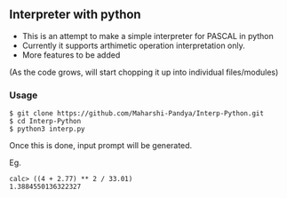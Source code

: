 ## Interpreter with python

- This is an attempt to make a simple interpreter for PASCAL in python
- Currently it supports arthimetic operation interpretation only.
- More features to be added

(As the code grows, will start chopping it up into individual files/modules)

### Usage 

```
$ git clone https://github.com/Maharshi-Pandya/Interp-Python.git
$ cd Interp-Python
$ python3 interp.py
```
Once this is done, input prompt will be generated.

Eg.

```
calc> ((4 + 2.77) ** 2 / 33.01)
1.3884550136322327
```

